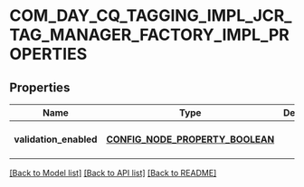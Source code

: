 # COM_DAY_CQ_TAGGING_IMPL_JCR_TAG_MANAGER_FACTORY_IMPL_PROPERTIES

## Properties
Name | Type | Description | Notes
------------ | ------------- | ------------- | -------------
**validation_enabled** | [**CONFIG_NODE_PROPERTY_BOOLEAN**](configNodePropertyBoolean.md) |  | [optional] [default to null]

[[Back to Model list]](../README.md#documentation-for-models) [[Back to API list]](../README.md#documentation-for-api-endpoints) [[Back to README]](../README.md)


